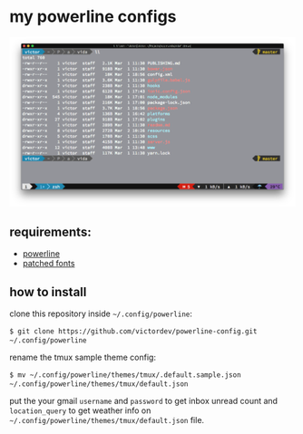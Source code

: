 # my powerline configs

![screenshot](Screen%20Shot%202018-03-02%20at%2010.53.06.png "screenshot")

## requirements:
- [powerline](http://powerline.readthedocs.io/en/master/installation.html)
- [patched fonts](https://github.com/powerline/fonts)

## how to install

clone this repository inside `~/.config/powerline`:
```shell
$ git clone https://github.com/victordev/powerline-config.git ~/.config/powerline
```

rename the tmux sample theme config:
```shell
$ mv ~/.config/powerline/themes/tmux/.default.sample.json ~/.config/powerline/themes/tmux/default.json
````

put the your gmail `username` and `password` to get inbox unread count and `location_query` to get weather info on `~/.config/powerline/themes/tmux/default.json` file.
